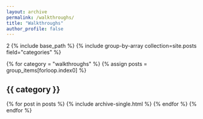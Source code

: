 ```yaml
---
layout: archive
permalink: /walkthroughs/
title: "Walkthroughs"
author_profile: false
---
```

2
{% include base_path %}
{% include group-by-array collection=site.posts field="categories" %}

{% for category = "walkthroughs" %}
  {% assign posts = group_items[forloop.index0] %}
  <h2 id="{{ category | slugify }}" class="archive__subtitle">{{ category }}</h2>
  {% for post in posts %}
    {% include archive-single.html %}
  {% endfor %}
{% endfor %}
